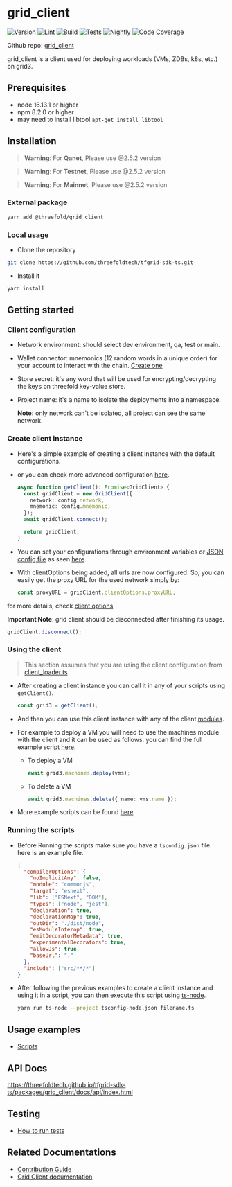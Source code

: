# grid_client

[![Version](https://img.shields.io/npm/v/@threefold/grid_client?color=blue)](https://www.npmjs.com/package/@threefold/grid_client)
[![Lint](https://github.com/threefoldtech/tfgrid-sdk-ts/actions/workflows/lint.yml/badge.svg)](https://github.com/threefoldtech/tfgrid-sdk-ts/actions/workflows/lint.yml)
[![Build](https://github.com/threefoldtech/tfgrid-sdk-ts/actions/workflows/build.yml/badge.svg)](https://github.com/threefoldtech/tfgrid-sdk-ts/actions/workflows/build.yml)
[![Tests](https://github.com/threefoldtech/tfgrid-sdk-ts/actions/workflows/grid_client_tests.yml/badge.svg)](https://github.com/threefoldtech/tfgrid-sdk-ts/actions/workflows/grid_client_tests.yml)
[![Nightly](https://github.com/threefoldtech/tfgrid-sdk-ts/actions/workflows/grid_client_nightly.yml/badge.svg)](https://github.com/threefoldtech/tfgrid-sdk-ts/actions/workflows/grid_client_nightly.yml)
[![Code Coverage](https://codecov.io/gh/threefoldtech/tfgrid-sdk-ts/branch/development/graph/badge.svg?flag=GridClient)](https://app.codecov.io/gh/threefoldtech/tfgrid-sdk-ts/flags?flags=GridClient)

Github repo: [grid_client](https://github.com/threefoldtech/tfgrid-sdk-ts.git)

grid_client is a client used for deploying workloads (VMs, ZDBs, k8s, etc.) on grid3.

## Prerequisites

- node 16.13.1 or higher
- npm 8.2.0 or higher
- may need to install libtool `apt-get install libtool`

## Installation

> **Warning**: For **Qanet**, Please use @2.5.2 version

> **Warning**: For **Testnet**, Please use @2.5.2 version

> **Warning**: For **Mainnet**, Please use @2.5.2 version

### External package

```bash
yarn add @threefold/grid_client
```

### Local usage

- Clone the repository

```bash
git clone https://github.com/threefoldtech/tfgrid-sdk-ts.git
```

- Install it

```bash
yarn install
```

## Getting started

### Client configuration

- Network environment: should select dev environment, qa, test or main.

- Wallet connector: mnemonics (12 random words in a unique order) for your account to interact with the chain. [Create one](https://www.manual.grid.tf/documentation/dashboard/wallet_connector.html)

- Store secret: it's any word that will be used for encrypting/decrypting the keys on threefold key-value store.

- Project name: it's a name to isolate the deployments into a namespace.

  **Note:** only network can't be isolated, all project can see the same network.

### Create client instance

- Here's a simple example of creating a client instance with the default configurations.

- or you can check more advanced configuration [here](./docs/client_configuration.md).

  ```ts
  async function getClient(): Promise<GridClient> {
    const gridClient = new GridClient({
      network: config.network,
      mnemonic: config.mnemonic,
    });
    await gridClient.connect();

    return gridClient;
  }
  ```

- You can set your configurations through environment variables or [JSON config file](./scripts/config.json) as seen [here](./scripts/client_loader.ts).

- With clientOptions being added, all urls are now configured. So, you can easily get the proxy URL for the used network simply by:

  ```ts
  const proxyURL = gridClient.clientOptions.proxyURL;
  ```

for more details, check [client options](./src/client.ts)

**Important Note**: grid client should be disconnected after finishing its usage.

```ts
gridClient.disconnect();
```

### Using the client

> This section assumes that you are using the client configuration from [client_loader.ts](./scripts/client_loader.ts)

- After creating a client instance you can call it in any of your scripts using `getClient()`.

  ```ts
  const grid3 = getClient();
  ```

- And then you can use this client instance with any of the client [modules](./docs/module.md).

- For example to deploy a VM you will need to use the machines module with the client and it can be used as follows. you can find the full example script [here](./scripts/single_vm.ts).

  - To deploy a VM

    ```ts
    await grid3.machines.deploy(vms);
    ```

  - To delete a VM

    ```ts
    await grid3.machines.delete({ name: vms.name });
    ```

- More example scripts can be found [here](./scripts)

### Running the scripts

- Before Running the scripts make sure you have a `tsconfig.json` file. here is an example file.

  ```json
  {
    "compilerOptions": {
      "noImplicitAny": false,
      "module": "commonjs",
      "target": "esnext",
      "lib": ["ESNext", "DOM"],
      "types": ["node", "jest"],
      "declaration": true,
      "declarationMap": true,
      "outDir": "./dist/node",
      "esModuleInterop": true,
      "emitDecoratorMetadata": true,
      "experimentalDecorators": true,
      "allowJs": true,
      "baseUrl": "."
    },
    "include": ["src/**/*"]
  }
  ```

- After following the previous examples to create a client instance and using it in a script, you can then execute this script using [ts-node](https://www.npmjs.com/ts-node).

  ```bash
  yarn run ts-node --project tsconfig-node.json filename.ts
  ```

## Usage examples

- [Scripts](./scripts/README.md)

## API Docs

<https://threefoldtech.github.io/tfgrid-sdk-ts/packages/grid_client/docs/api/index.html>

## Testing

- [How to run tests](./docs/tests.md)

## Related Documentations

- [Contribution Guide](./docs/contribution.md)
- [Grid Client documentation](https://manual.grid.tf/javascript/grid3_javascript_readme.html)
